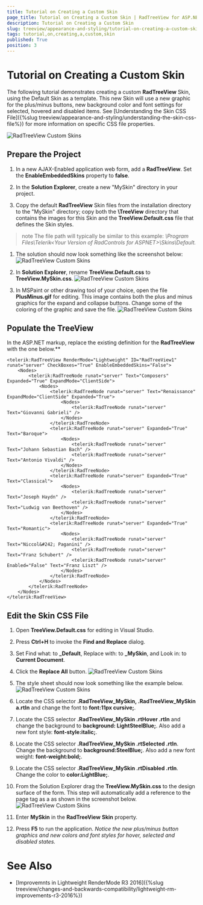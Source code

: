 ```yaml
---
title: Tutorial on Creating a Custom Skin
page_title: Tutorial on Creating a Custom Skin | RadTreeView for ASP.NET AJAX Documentation
description: Tutorial on Creating a Custom Skin
slug: treeview/appearance-and-styling/tutorial-on-creating-a-custom-skin
tags: tutorial,on,creating,a,custom,skin
published: True
position: 3
---
```


# Tutorial on Creating a Custom Skin



The following tutorial demonstrates creating a custom **RadTreeView** Skin, using the Default Skin as a template. This new Skin will use a new graphic for the plus/minus buttons, new background color and font settings for selected, hovered and disabled items. See [Understanding the Skin CSS File]({%slug treeview/appearance-and-styling/understanding-the-skin-css-file%}) for more information on specific CSS file properties.

![RadTreeView Custom Skins](images/treeview_appearancecustomskin01.png)

## Prepare the Project

1. In a new AJAX-Enabled application web form, add a **RadTreeView**. Set the **EnableEmbeddedSkins** property to **false**.

1. In the **Solution Explorer**, create a new "MySkin" directory in your project.

1. Copy the default **RadTreeView** Skin files from the installation directory to the "MySkin" directory; copy both the **\TreeView** directory that contains the images for this Skin and the **TreeView.Default.css** file that defines the Skin styles.
>note The file path will typically be similar to this example: *\Program Files\Telerik\<Your Version of RadControls for ASPNET>\Skins\Default.* 
>


1. The solution should now look something like the screenshot below:
![RadTreeView Custom Skins](images/treeview_appearancecustomskin02.png)

1. In **Solution Explorer**, rename **TreeView.Default.css** to **TreeView.MySkin.css**.
![RadTreeView Custom Skins](images/treeview_appearancecustomskin03.png)

1. In MSPaint or other drawing tool of your choice, open the file **PlusMinus.gif** for editing. This image contains both the plus and minus graphics for the expand and collapse buttons. Change some of the coloring of the graphic and save the file.
![RadTreeView Custom Skins](images/treeview_appearancecustomskin04.png)

## Populate the TreeView

In the ASP.NET markup, replace the existing definition for the **RadTreeView** with the one below.**


````ASPNET
<telerik:RadTreeView RenderMode="Lightweight" ID="RadTreeView1" runat="server" CheckBoxes="True" EnableEmbeddedSkins="False">
    <Nodes>
        <telerik:RadTreeNode runat="server" Text="Composers" Expanded="True" ExpandMode="ClientSide">
            <Nodes>
                <telerik:RadTreeNode runat="server" Text="Renaissance" ExpandMode="ClientSide" Expanded="True">
                    <Nodes>
                        <telerik:RadTreeNode runat="server" Text="Giovanni Gabrieli" />
                    </Nodes>
                </telerik:RadTreeNode>
                <telerik:RadTreeNode runat="server" Expanded="True" Text="Baroque">
                    <Nodes>
                        <telerik:RadTreeNode runat="server" Text="Johann Sebastian Bach" />
                        <telerik:RadTreeNode runat="server" Text="Antonio Vivaldi" />
                    </Nodes>
                </telerik:RadTreeNode>
                <telerik:RadTreeNode runat="server" Expanded="True" Text="Classical">
                    <Nodes>
                        <telerik:RadTreeNode runat="server" Text="Joseph Haydn" />
                        <telerik:RadTreeNode runat="server" Text="Ludwig van Beethoven" />
                    </Nodes>
                </telerik:RadTreeNode>
                <telerik:RadTreeNode runat="server" Expanded="True" Text="Romantic">
                    <Nodes>
                        <telerik:RadTreeNode runat="server" Text="Niccol&#242; Paganini" />
                        <telerik:RadTreeNode runat="server" Text="Franz Schubert" />
                        <telerik:RadTreeNode runat="server" Enabled="False" Text="Franz Liszt" />
                    </Nodes>
                </telerik:RadTreeNode>
            </Nodes>
        </telerik:RadTreeNode>
    </Nodes>
</telerik:RadTreeView>
````



## Edit the Skin CSS File

1. Open **TreeView.Default.css** for editing in Visual Studio.

1. Press **Ctrl+H** to invoke the **Find and Replace** dialog.

1. Set Find what: to **_Default**, Replace with: to **_MySkin**, and Look in: to **Current Document**.

1. Click the **Replace All** button.
![RadTreeView Custom Skins](images/treeview_appearancecustomskin05.png)

1. The style sheet should now look something like the example below.
![RadTreeView Custom Skins](images/treeview_appearancecustomskin06.png)

1. Locate the CSS selector **.RadTreeView_MySkin, .RadTreeView_MySkin a.rtIn** and change the font to **font:11px cursive;**.

1. Locate the CSS selector **.RadTreeView_MySkin .rtHover .rtIn** and change the background to **background: LightSteelBlue;**. Also add a new font style: **font-style:italic;**.

1. Locate the CSS selector **.RadTreeView_MySkin .rtSelected .rtIn**. Change the background to **background:SteelBlue;**. Also add a new font weight: **font-weight:bold;**.

1. Locate the CSS selector **.RadTreeView_MySkin .rtDisabled .rtIn**. Change the color to **color:LightBlue;**.

1. From the Solution Explorer drag the **TreeView.MySkin.css** to the design surface of the form. This step will automatically add a reference to the page **<head>** tag as a **<link>** as shown in the screenshot below.
![RadTreeView Custom Skins](images/treeview_appearancecustomskin07.png)

1. Enter **MySkin** in the **RadTreeView** **Skin** property.

1. Press **F5** to run the application. *Notice the new plus/minus button graphics and new colors and font styles for hover, selected and disabled states.*



# See Also

 * [Improvemnts in Lightweight RenderMode R3 2016]({%slug treeview/changes-and-backwards-compatibility/lightweight-rm-improvements-r3-2016%})